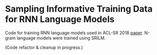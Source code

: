 # Sampling Informative Training Data for RNN Language Models
Code for training RNN language models used in ACL-SR 2018 [paper](https://www.aclweb.org/anthology/P18-3002.pdf). N-gram language models were trained using SRILM.

(Code refactor & cleanup in progress.)
